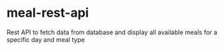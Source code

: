 # meal-rest-api
Rest API to fetch data from database and display all available meals for a specific day and meal type

